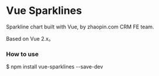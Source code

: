 # Vue Sparklines

Sparkline chart built with Vue, by zhaopin.com CRM FE team.

Based on Vue 2.x。

### How to use
$ npm install vue-sparklines --save-dev
